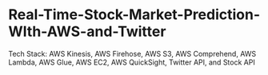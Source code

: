 # Real-Time-Stock-Market-Prediction-WIth-AWS-and-Twitter
Tech Stack: AWS Kinesis, AWS Firehose, AWS S3, AWS Comprehend, AWS Lambda, AWS Glue, AWS EC2, AWS QuickSight, Twitter API, and Stock API
